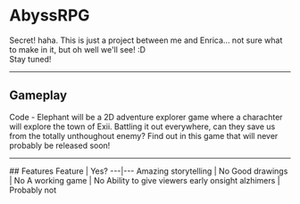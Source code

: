 <h1>AbyssRPG</h1>
<p>Secret! haha. This is just a project between me and Enrica... not sure what to make in it, but oh well we'll see! :D <br>
Stay tuned! </p>
<hr>
<h2>Gameplay</h2>
<p>Code - Elephant will be a 2D adventure explorer game where a charachter will explore the town of Exii. Battling it out everywhere, can they save us from the totally unthoughout enemy? Find out in this game that will never probably be released soon!</p>
<hr>
## Features
Feature | Yes?
---|---
Amazing storytelling | No
Good drawings | No
A working game | No
Ability to give viewers early onsight alzhimers | Probably not